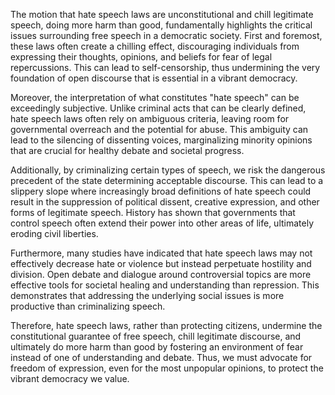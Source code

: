 The motion that hate speech laws are unconstitutional and chill legitimate speech, doing more harm than good, fundamentally highlights the critical issues surrounding free speech in a democratic society. First and foremost, these laws often create a chilling effect, discouraging individuals from expressing their thoughts, opinions, and beliefs for fear of legal repercussions. This can lead to self-censorship, thus undermining the very foundation of open discourse that is essential in a vibrant democracy.

Moreover, the interpretation of what constitutes "hate speech" can be exceedingly subjective. Unlike criminal acts that can be clearly defined, hate speech laws often rely on ambiguous criteria, leaving room for governmental overreach and the potential for abuse. This ambiguity can lead to the silencing of dissenting voices, marginalizing minority opinions that are crucial for healthy debate and societal progress.

Additionally, by criminalizing certain types of speech, we risk the dangerous precedent of the state determining acceptable discourse. This can lead to a slippery slope where increasingly broad definitions of hate speech could result in the suppression of political dissent, creative expression, and other forms of legitimate speech. History has shown that governments that control speech often extend their power into other areas of life, ultimately eroding civil liberties.

Furthermore, many studies have indicated that hate speech laws may not effectively decrease hate or violence but instead perpetuate hostility and division. Open debate and dialogue around controversial topics are more effective tools for societal healing and understanding than repression. This demonstrates that addressing the underlying social issues is more productive than criminalizing speech.

Therefore, hate speech laws, rather than protecting citizens, undermine the constitutional guarantee of free speech, chill legitimate discourse, and ultimately do more harm than good by fostering an environment of fear instead of one of understanding and debate. Thus, we must advocate for freedom of expression, even for the most unpopular opinions, to protect the vibrant democracy we value.